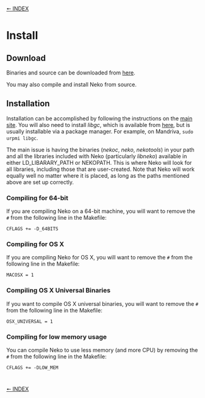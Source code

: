 [🠔 INDEX](index.md)
#

# Install

## Download

Binaries and source can be downloaded from [here](http://nekovm.org/download).

You may also compile and install Neko from source.

## Installation

Installation can be accomplished by following the instructions on the [main site](https://nekovm.org/doc/begin/). You will also need to install *libgc*, which is available from [here](https://www.hboehm.info/gc/), but is usually installable via a package manager. For example, on Mandriva, `sudo urpmi libgc`.

The main issue is having the binaries (*nekoc*, *neko*, *nekotools*) in your path and all the libraries included with Neko (particularly *libneko*) available in either LD\_LIBARARY\_PATH or NEKOPATH. This is where Neko will look for all libraries, including those that are user-created. Note that Neko will work equally well no matter where it is placed, as long as the paths mentioned above are set up correctly.

### Compiling for 64-bit

If you are compiling Neko on a 64-bit machine, you will want to remove the `#` from the following line in the Makefile:

`CFLAGS += -D_64BITS`

### Compiling for OS X

If you are compiling Neko for OS X, you will want to remove the `#` from the following line in the Makefile:

`MACOSX = 1`

### Compiling OS X Universal Binaries

If you want to compile OS X universal binaries, you will want to remove the `#` from the following line in the Makefile:

`OSX_UNIVERSAL = 1`

### Compiling for low memory usage

You can compile Neko to use less memory (and more CPU) by removing the `#` from the following line in the Makefile:

`CFLAGS += -DLOW_MEM`

#
[🠔 INDEX](index.md)